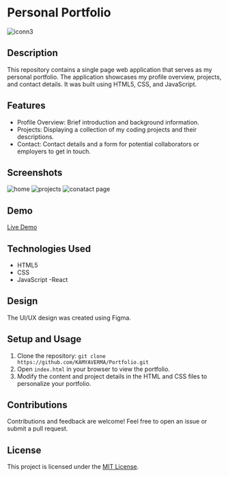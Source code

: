 # Personal Portfolio

![iconn3](https://github.com/KAMYAVERMA/Portfolio/assets/85511676/b9822678-d6fb-461d-949b-327092a01179)

## Description

This repository contains a single page web application that serves as my personal portfolio. The application showcases my profile overview, projects, and contact details. It was built using HTML5, CSS, and JavaScript.

## Features

- Profile Overview: Brief introduction and background information.
- Projects: Displaying a collection of my coding projects and their descriptions.
- Contact: Contact details and a form for potential collaborators or employers to get in touch.

## Screenshots

![home](https://github.com/KAMYAVERMA/Portfolio/assets/85511676/5614c739-a881-4f8d-9f5f-d4ec65971056)
![projects](https://github.com/KAMYAVERMA/Portfolio/assets/85511676/530115b4-2a14-4f96-8998-f2e751653633)
![conatact page](https://github.com/KAMYAVERMA/Portfolio/assets/85511676/e9454f24-461c-4249-b723-26cf352d6042)

## Demo

[Live Demo](https://kamyaverma.netlify.app/)

## Technologies Used

- HTML5
- CSS
- JavaScript
-React

## Design

The UI/UX design was created using Figma.

## Setup and Usage

1. Clone the repository: `git clone https://github.com/KAMYAVERMA/Portfolio.git`
2. Open `index.html` in your browser to view the portfolio.
3. Modify the content and project details in the HTML and CSS files to personalize your portfolio.

## Contributions

Contributions and feedback are welcome! Feel free to open an issue or submit a pull request.

## License

This project is licensed under the [MIT License](LICENSE).
